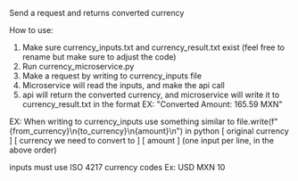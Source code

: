 Send a request and returns converted currency

How to use: 
1. Make sure currency_inputs.txt and currency_result.txt exist (feel free to rename but make sure to adjust the code)
2. Run currency_microservice.py
3. Make a request by writing to currency_inputs file
4. Microservice will read the inputs, and make the api call
4. api will return the converted currency, and microservice will write it to currency_result.txt in the format EX: "Converted Amount: 165.59 MXN"

EX: When writing to currency_inputs use something similar to file.write(f"{from_currency}\n{to_currency}\n{amount}\n") in python
[ original currency ]
[ currency we need to convert to ]
[ amount ]
(one input per line, in the above order)


inputs must use ISO 4217 currency codes
Ex:
USD
MXN
10


